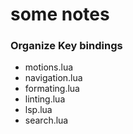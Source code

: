 # some notes

### Organize Key bindings

- motions.lua
- navigation.lua
- formating.lua
- linting.lua
- lsp.lua
- search.lua
